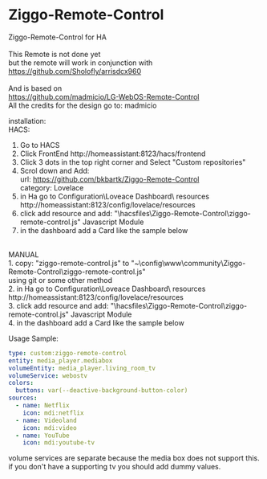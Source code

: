 # Ziggo-Remote-Control<br>
Ziggo-Remote-Control for HA<br>
<br>
This Remote is not done yet<br>
but the remote will work in conjunction with<br>
https://github.com/Sholofly/arrisdcx960<br>
<br>
And is based on<br>
https://github.com/madmicio/LG-WebOS-Remote-Control<br>
All the credits for the design go to: madmicio<br>

installation:<br>
HACS:<br>
1. Go to HACS<br>
2. Click FrontEnd http://homeassistant:8123/hacs/frontend<br>
3. Click 3 dots in the top right corner and Select "Custom repositories"<br>
3. Scrol down and Add: <br>
    url: https://github.com/bkbartk/Ziggo-Remote-Control<br>
    category: Lovelace<br>
4. in Ha go to Configuration\Loveace Dashboard\ resources http://homeassistant:8123/config/lovelace/resources
5. click add resource and add: "\hacsfiles\Ziggo-Remote-Control\ziggo-remote-control.js" Javascript Module
6. in the dashboard add a Card like the sample below<br>
<br>
MANUAL<br>
1. copy: "ziggo-remote-control.js" to "~\config\www\community\Ziggo-Remote-Control\ziggo-remote-control.js"<br>
 using git or some other method<br>
2. in Ha go to Configuration\Loveace Dashboard\ resources http://homeassistant:8123/config/lovelace/resources<br>
3. click add resource and add: "\hacsfiles\Ziggo-Remote-Control\ziggo-remote-control.js" Javascript Module<br>
4. in the dashboard add a Card like the sample below<br>

Usage Sample: 
```yaml
type: custom:ziggo-remote-control
entity: media_player.mediabox
volumeEntity: media_player.living_room_tv
volumeService: webostv
colors:
  buttons: var(--deactive-background-button-color)
sources:
  - name: Netflix
    icon: mdi:netflix
  - name: Videoland
    icon: mdi:video
  - name: YouTube
    icon: mdi:youtube-tv
```

volume services are separate because the media box does not support this.
if you don't have a supporting tv you should add dummy values.

